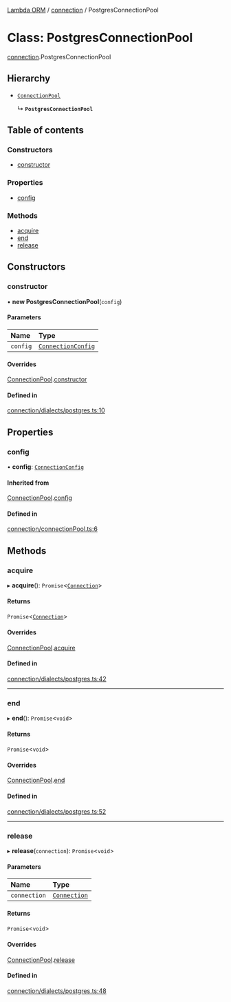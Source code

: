 [Lambda ORM](../README.md) / [connection](../modules/connection.md) / PostgresConnectionPool

# Class: PostgresConnectionPool

[connection](../modules/connection.md).PostgresConnectionPool

## Hierarchy

- [`ConnectionPool`](connection.ConnectionPool.md)

  ↳ **`PostgresConnectionPool`**

## Table of contents

### Constructors

- [constructor](connection.PostgresConnectionPool.md#constructor)

### Properties

- [config](connection.PostgresConnectionPool.md#config)

### Methods

- [acquire](connection.PostgresConnectionPool.md#acquire)
- [end](connection.PostgresConnectionPool.md#end)
- [release](connection.PostgresConnectionPool.md#release)

## Constructors

### constructor

• **new PostgresConnectionPool**(`config`)

#### Parameters

| Name | Type |
| :------ | :------ |
| `config` | [`ConnectionConfig`](../interfaces/connection.ConnectionConfig.md) |

#### Overrides

[ConnectionPool](connection.ConnectionPool.md).[constructor](connection.ConnectionPool.md#constructor)

#### Defined in

[connection/dialects/postgres.ts:10](https://github.com/FlavioLionelRita/lambda-orm/blob/daf3ab1/src/orm/connection/dialects/postgres.ts#L10)

## Properties

### config

• **config**: [`ConnectionConfig`](../interfaces/connection.ConnectionConfig.md)

#### Inherited from

[ConnectionPool](connection.ConnectionPool.md).[config](connection.ConnectionPool.md#config)

#### Defined in

[connection/connectionPool.ts:6](https://github.com/FlavioLionelRita/lambda-orm/blob/daf3ab1/src/orm/connection/connectionPool.ts#L6)

## Methods

### acquire

▸ **acquire**(): `Promise`<[`Connection`](connection.Connection.md)\>

#### Returns

`Promise`<[`Connection`](connection.Connection.md)\>

#### Overrides

[ConnectionPool](connection.ConnectionPool.md).[acquire](connection.ConnectionPool.md#acquire)

#### Defined in

[connection/dialects/postgres.ts:42](https://github.com/FlavioLionelRita/lambda-orm/blob/daf3ab1/src/orm/connection/dialects/postgres.ts#L42)

___

### end

▸ **end**(): `Promise`<`void`\>

#### Returns

`Promise`<`void`\>

#### Overrides

[ConnectionPool](connection.ConnectionPool.md).[end](connection.ConnectionPool.md#end)

#### Defined in

[connection/dialects/postgres.ts:52](https://github.com/FlavioLionelRita/lambda-orm/blob/daf3ab1/src/orm/connection/dialects/postgres.ts#L52)

___

### release

▸ **release**(`connection`): `Promise`<`void`\>

#### Parameters

| Name | Type |
| :------ | :------ |
| `connection` | [`Connection`](connection.Connection.md) |

#### Returns

`Promise`<`void`\>

#### Overrides

[ConnectionPool](connection.ConnectionPool.md).[release](connection.ConnectionPool.md#release)

#### Defined in

[connection/dialects/postgres.ts:48](https://github.com/FlavioLionelRita/lambda-orm/blob/daf3ab1/src/orm/connection/dialects/postgres.ts#L48)

